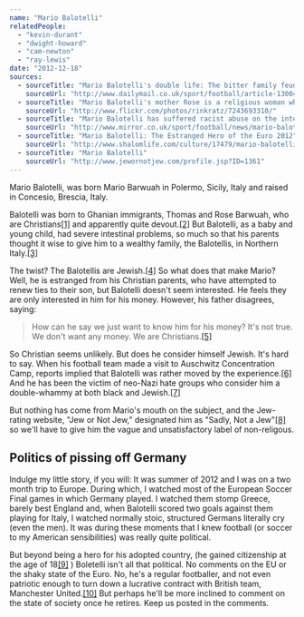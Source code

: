 ```yaml
---
name: "Mario Balotelli"
relatedPeople:
  - "kevin-durant"
  - "dwight-howard"
  - "cam-newton"
  - "ray-lewis"
date: "2012-12-18"
sources:
  - sourceTitle: "Mario Balotelli's double life: The bitter family feud that haunts the £29m Manchester City target"
    sourceUrl: "http://www.dailymail.co.uk/sport/football/article-1300427/Mario-Balotellis-double-life-The-bitter-family-feud-haunts-29m-Manchester-City-target.html"
  - sourceTitle: "Mario Balotelli's mother Rose is a religious woman who goes to church every Sunday"
    sourceUrl: "http://www.flickr.com/photos/rinkratz/7243693310/"
  - sourceTitle: "Mario Balotelli has suffered racist abuse on the internet"
    sourceUrl: "http://www.mirror.co.uk/sport/football/news/mario-balotelli-has-suffered-racist-abuse-870489"
  - sourceTitle: "Mario Balotelli: The Estranged Hero of the Euro 2012"
    sourceUrl: "http://www.shalomlife.com/culture/17479/mario-balotelli-the-jewish-hero-of-euro-2012/"
  - sourceTitle: "Mario Balotelli"
    sourceUrl: "http://www.jewornotjew.com/profile.jsp?ID=1361"
---
```


Mario Balotelli, was born Mario Barwuah in Polermo, Sicily, Italy and raised in Concesio, Brescia, Italy.

Balotelli was born to Ghanian immigrants, Thomas and Rose Barwuah, who are Christians<a class="source-citation" href="#http://www.dailymail.co.uk/sport/football/article-1300427/Mario-Balotellis-double-life-The-bitter-family-feud-haunts-29m-Manchester-City-target.html" title="Mario Balotelli&apos;s double life: The bitter family feud that haunts the £29m Manchester City target">[1]</a> and apparently quite devout.<a class="source-citation" href="#http://www.flickr.com/photos/rinkratz/7243693310/" title="Mario Balotelli&apos;s mother Rose is a religious woman who goes to church every Sunday">[2]</a> But Balotelli, as a baby and young child, had severe intestinal problems, so much so that his parents thought it wise to give him to a wealthy family, the Balotellis, in Northern Italy.<a class="source-citation" href="#http://www.dailymail.co.uk/sport/football/article-1300427/Mario-Balotellis-double-life-The-bitter-family-feud-haunts-29m-Manchester-City-target.html" title="Mario Balotelli&apos;s double life: The bitter family feud that haunts the £29m Manchester City target">[3]</a>

The twist? The Balotellis are Jewish.<a class="source-citation" href="#http://www.mirror.co.uk/sport/football/news/mario-balotelli-has-suffered-racist-abuse-870489" title="Mario Balotelli has suffered racist abuse on the internet">[4]</a> So what does that make Mario? Well, he is estranged from his Christian parents, who have attempted to renew ties to their son, but Balotelli doesn't seem interested. He feels they are only interested in him for his money. However, his father disagrees, saying:

>How can he say we just want to know him for his money? It's not true. We don't want any money. We are Christians.<a class="source-citation" href="#http://www.dailymail.co.uk/sport/football/article-1300427/Mario-Balotellis-double-life-The-bitter-family-feud-haunts-29m-Manchester-City-target.html" title="Mario Balotelli&apos;s double life: The bitter family feud that haunts the £29m Manchester City target">[5]</a>

So Christian seems unlikely. But does he consider himself Jewish. It's hard to say. When his football team made a visit to Auschwitz Concentration Camp, reports implied that Balotelli was rather moved by the experience.<a class="source-citation" href="#http://www.shalomlife.com/culture/17479/mario-balotelli-the-jewish-hero-of-euro-2012/" title="Mario Balotelli: The Estranged Hero of the Euro 2012">[6]</a> And he has been the victim of neo-Nazi hate groups who consider him a double-whammy at both black and Jewish.<a class="source-citation" href="#http://www.mirror.co.uk/sport/football/news/mario-balotelli-has-suffered-racist-abuse-870489" title="Mario Balotelli has suffered racist abuse on the internet">[7]</a>

But nothing has come from Mario's mouth on the subject, and the Jew-rating website, "Jew or Not Jew," designated him as "Sadly, Not a Jew"<a class="source-citation" href="#http://www.jewornotjew.com/profile.jsp?ID=1361" title="Mario Balotelli">[8]</a> so we'll have to give him the vague and unsatisfactory label of non-religous.


## Politics of pissing off Germany

Indulge my little story, if you will: It was summer of 2012 and I was on a two month trip to Europe. During which, I watched most of the European Soccer Final games in which Germany played. I watched them stomp Greece, barely best England and, when Balotelli scored two goals against them playing for Italy, I watched normally stoic, structured Germans literally cry (even the men). It was during these moments that I knew football (or soccer to my American sensibilities) was really quite political.

But beyond being a hero for his adopted country, (he gained citizenship at the age of 18<a class="source-citation" href="#http://www.dailymail.co.uk/sport/football/article-1300427/Mario-Balotellis-double-life-The-bitter-family-feud-haunts-29m-Manchester-City-target.html" title="Mario Balotelli&apos;s double life: The bitter family feud that haunts the £29m Manchester City target">[9]</a> ) Boletelli isn't all that political. No comments on the EU or the shaky state of the Euro. No, he's a regular footballer, and not even patriotic enough to turn down a lucrative contract with British team, Manchester United.<a class="source-citation" href="#http://www.mirror.co.uk/sport/football/news/mario-balotelli-has-suffered-racist-abuse-870489" title="Mario Balotelli has suffered racist abuse on the internet">[10]</a> But perhaps he'll be more inclined to comment on the state of society once he retires. Keep us posted in the comments.